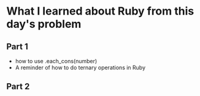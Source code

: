 # What I learned about Ruby from this day's problem
    
## Part 1
- how to use .each_cons(number)    
- A reminder of how to do ternary operations in Ruby
## Part 2
    